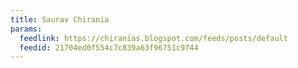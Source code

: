 ```yaml
---
title: Saurav Chirania
params:
  feedlink: https://chiranias.blogspot.com/feeds/posts/default
  feedid: 21704ed0f554c7c839a63f96751c9744
---
```

